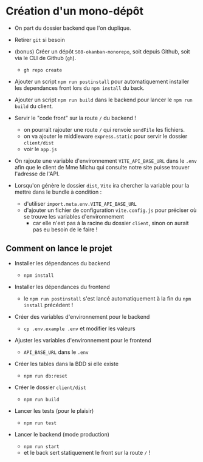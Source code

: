 # Création d'un mono-dépôt

- On part du dossier backend que l'on duplique.
- Retirer `git` si besoin

- (bonus) Créer un dépôt `S08-okanban-monorepo`, soit depuis Github, soit via le CLI de Github (`gh`).
  - `gh repo create`

- Ajouter un script `npm run postinstall` pour automatiquement installer les dependances front lors du `npm install` du back.

- Ajouter un script `npm run build` dans le backend pour lancer le `npm run build` du client.

- Servir le "code front" sur la route `/` du backend !
  - on pourrait rajouter une route `/` qui renvoie `sendFile` les fichiers.
  - on va ajouter le middleware `express.static` pour servir le dossier `client/dist`
  - voir le `app.js`

- On rajoute une variable d'environnement `VITE_API_BASE_URL` dans le `.env`  afin que le client de Mme Michu qui consulte notre site puisse trouver l'adresse de l'API.

- Lorsqu'on génère le dossier `dist`, `Vite` ira chercher la variable pour la mettre dans le bundle à condition : 
  - d'utiliser `import.meta.env.VITE_API_BASE_URL`
  - d'ajouter un fichier de configuration `vite.config.js` pour préciser où se trouve les variables d'environnement
    - car elle n'est pas à la racine du dossier `client`, sinon on aurait pas eu besoin de le faire !

## Comment on lance le projet

- Installer les dépendances du backend
  - `npm install`

- Installer les dépendances du frontend
  - le `npm run postinstall` s'est lancé automatiquement à la fin du `npm install` précédent !

- Créer des variables d'environnement pour le backend
  - `cp .env.example .env` et modifier les valeurs

- Ajuster les variables d'environnement pour le frontend
  - `API_BASE_URL` dans le `.env`

- Créer les tables dans la BDD si elle existe
  - `npm run db:reset`

- Créer le dossier `client/dist`
  - `npm run build`

- Lancer les tests (pour le plaisir)
  - `npm run test`

- Lancer le backend (mode production)
  - `npm run start`
  - et le back sert statiquement le front sur la route `/` !

